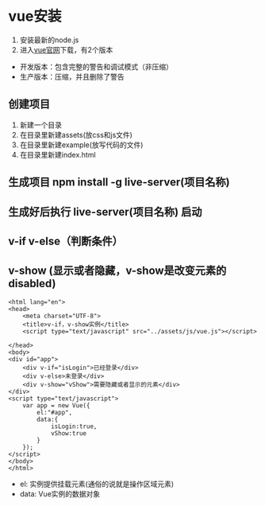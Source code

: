 # vue安装
1.  安装最新的node.js
2.  进入[vue官网][1]下载，有2个版本
*	开发版本：包含完整的警告和调试模式（非压缩）
*	生产版本：压缩，并且删除了警告

## 创建项目
1.  新建一个目录
2.  在目录里新建assets(放css和js文件)
3.  在目录里新建example(放写代码的文件)
4.  在目录里新建index.html

## 生成项目 npm install -g live-server(项目名称)
## 生成好后执行 live-server(项目名称) 启动

## v-if  v-else（判断条件）
## v-show (显示或者隐藏，v-show是改变元素的disabled)
```
<html lang="en">
<head>
    <meta charset="UTF-8">
    <title>v-if，v-show实例</title>
    <script type="text/javascript" src="../assets/js/vue.js"></script>

</head>
<body>
<div id="app">
    <div v-if="isLogin">已经登录</div>
    <div v-else>未登录</div>
    <div v-show="vShow">需要隐藏或者显示的元素</div>
</div>
<script type="text/javascript">
    var app = new Vue({
        el:"#app",
        data:{
            isLogin:true,
            vShow:true
        }
    });
</script>
</body>
</html>
```
* el: 实例提供挂载元素(通俗的说就是操作区域元素)
* data: Vue实例的数据对象 





[1]:	https://cn.vuejs.org/v2/guide/installation.html